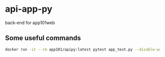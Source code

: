 # api-app-py
back-end for app101web

## Some useful commands
```bash
docker run -it --rm app101/apipy:latest pytest app_test.py --disable-warnings -v
```